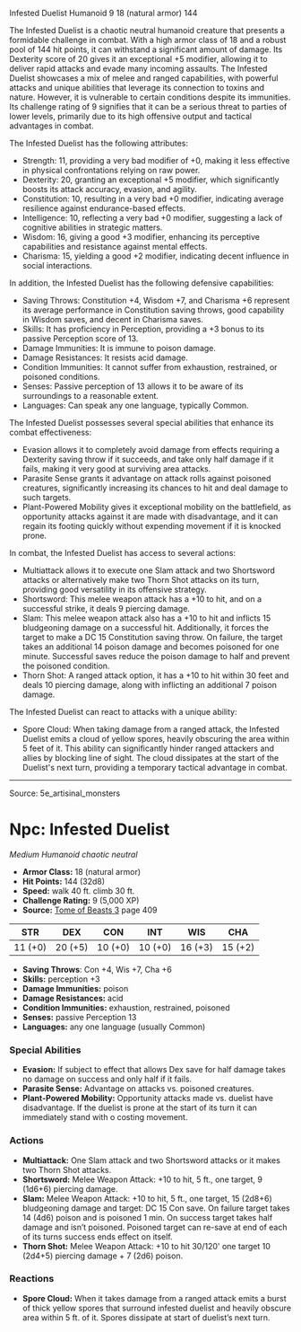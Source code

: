 <MonsterName/>Infested Duelist</MonsterName>
<CreatureType/>Humanoid</CreatureType>
<CR/>9</CR>
<AC/>18 (natural armor)</AC>
<HP/>144</HP>
<summary>The Infested Duelist is a chaotic neutral humanoid creature that presents a formidable challenge in combat. With a high armor class of 18 and a robust pool of 144 hit points, it can withstand a significant amount of damage. Its Dexterity score of 20 gives it an exceptional +5 modifier, allowing it to deliver rapid attacks and evade many incoming assaults. The Infested Duelist showcases a mix of melee and ranged capabilities, with powerful attacks and unique abilities that leverage its connection to toxins and nature. However, it is vulnerable to certain conditions despite its immunities. Its challenge rating of 9 signifies that it can be a serious threat to parties of lower levels, primarily due to its high offensive output and tactical advantages in combat.</summary>

<detail>

The Infested Duelist has the following attributes:

- Strength: 11, providing a very bad modifier of +0, making it less effective in physical confrontations relying on raw power.
- Dexterity: 20, granting an exceptional +5 modifier, which significantly boosts its attack accuracy, evasion, and agility.
- Constitution: 10, resulting in a very bad +0 modifier, indicating average resilience against endurance-based effects.
- Intelligence: 10, reflecting a very bad +0 modifier, suggesting a lack of cognitive abilities in strategic matters.
- Wisdom: 16, giving a good +3 modifier, enhancing its perceptive capabilities and resistance against mental effects.
- Charisma: 15, yielding a good +2 modifier, indicating decent influence in social interactions.

In addition, the Infested Duelist has the following defensive capabilities:
- Saving Throws: Constitution +4, Wisdom +7, and Charisma +6 represent its average performance in Constitution saving throws, good capability in Wisdom saves, and decent in Charisma saves.
- Skills: It has proficiency in Perception, providing a +3 bonus to its passive Perception score of 13. 
- Damage Immunities: It is immune to poison damage.
- Damage Resistances: It resists acid damage.
- Condition Immunities: It cannot suffer from exhaustion, restrained, or poisoned conditions.
- Senses: Passive perception of 13 allows it to be aware of its surroundings to a reasonable extent.
- Languages: Can speak any one language, typically Common.

The Infested Duelist possesses several special abilities that enhance its combat effectiveness:

- Evasion allows it to completely avoid damage from effects requiring a Dexterity saving throw if it succeeds, and take only half damage if it fails, making it very good at surviving area attacks.
- Parasite Sense grants it advantage on attack rolls against poisoned creatures, significantly increasing its chances to hit and deal damage to such targets.
- Plant-Powered Mobility gives it exceptional mobility on the battlefield, as opportunity attacks against it are made with disadvantage, and it can regain its footing quickly without expending movement if it is knocked prone.

In combat, the Infested Duelist has access to several actions:

- Multiattack allows it to execute one Slam attack and two Shortsword attacks or alternatively make two Thorn Shot attacks on its turn, providing good versatility in its offensive strategy.
- Shortsword: This melee weapon attack has a +10 to hit, and on a successful strike, it deals 9 piercing damage.
- Slam: This melee weapon attack also has a +10 to hit and inflicts 15 bludgeoning damage on a successful hit. Additionally, it forces the target to make a DC 15 Constitution saving throw. On failure, the target takes an additional 14 poison damage and becomes poisoned for one minute. Successful saves reduce the poison damage to half and prevent the poisoned condition.
- Thorn Shot: A ranged attack option, it has a +10 to hit within 30 feet and deals 10 piercing damage, along with inflicting an additional 7 poison damage.

The Infested Duelist can react to attacks with a unique ability:

- Spore Cloud: When taking damage from a ranged attack, the Infested Duelist emits a cloud of yellow spores, heavily obscuring the area within 5 feet of it. This ability can significantly hinder ranged attackers and allies by blocking line of sight. The cloud dissipates at the start of the Duelist's next turn, providing a temporary tactical advantage in combat.</detail>



---

Source: 5e_artisinal_monsters

# Npc: Infested Duelist

*Medium* *Humanoid* *chaotic neutral*

- **Armor Class:** 18 (natural armor)
- **Hit Points:** 144 (32d8)
- **Speed:** walk 40 ft. climb 30 ft.
- **Challenge Rating:** 9 (5,000 XP)
- **Source:** [Tome of Beasts 3](https://koboldpress.com/kpstore/product/tome-of-beasts-3-for-5th-edition/) page 409

| STR | DEX | CON | INT | WIS | CHA |
| --- | --- | --- | --- | --- | --- |
| 11 (+0) | 20 (+5) | 10 (+0) | 10 (+0) | 16 (+3) | 15 (+2) |

- **Saving Throws**: Con +4, Wis +7, Cha +6
- **Skills:** perception +3
- **Damage Immunities:** poison
- **Damage Resistances:** acid
- **Condition Immunities:** exhaustion, restrained, poisoned
- **Senses:** passive Perception 13
- **Languages:** any one language (usually Common)

### Special Abilities

- **Evasion:** If subject to effect that allows Dex save for half damage takes no damage on success and only half if it fails.
- **Parasite Sense:** Advantage on attacks vs. poisoned creatures.
- **Plant-Powered Mobility:** Opportunity attacks made vs. duelist have disadvantage. If the duelist is prone at the start of its turn it can immediately stand with o costing movement.

### Actions

- **Multiattack:** One Slam attack and two Shortsword attacks or it makes two Thorn Shot attacks.
- **Shortsword:** Melee Weapon Attack: +10 to hit, 5 ft., one target, 9 (1d6+6) piercing damage.
- **Slam:** Melee Weapon Attack: +10 to hit, 5 ft., one target, 15 (2d8+6) bludgeoning damage and target: DC 15 Con save. On failure target takes 14 (4d6) poison and is poisoned 1 min. On success target takes half damage and isn’t poisoned. Poisoned target can re-save at end of each of its turns success ends effect on itself.
- **Thorn Shot:** Melee Weapon Attack: +10 to hit 30/120' one target 10 (2d4+5) piercing damage + 7 (2d6) poison.

### Reactions

- **Spore Cloud:** When it takes damage from a ranged attack emits a burst of thick yellow spores that surround infested duelist and heavily obscure area within 5 ft. of it. Spores dissipate at start of duelist’s next turn.




